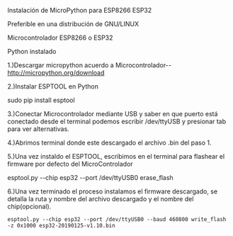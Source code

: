 Instalación de MicroPython para ESP8266 ESP32

Preferible en una distribución de GNU/LINUX

Microcontrolador ESP8266 o ESP32

Python instalado

1.)Descargar micropython acuerdo a Microcontrolador--
http://micropython.org/download

2.)Instalar ESPTOOL en Python

sudo pip install esptool

3.)Conectar Microcontrolador mediante USB y saber en que puerto está conectado
desde el terminal podemos escribir /dev/ttyUSB y presionar tab para ver alternativas.

4.)Abrimos terminal donde este descargado el archivo .bin del paso 1.

5.)Una vez instaldo el ESPTOOL, escribimos en el terminal para flashear el firmware por defecto del MicroControlador

esptool.py --chip esp32 --port /dev/ttyUSB0 erase_flash

6.)Una vez terminado el proceso instalamos el firmware descargado, se detalla la ruta y nombre del archivo descargado y el nombre del chip(opcional).

	esptool.py --chip esp32 --port /dev/ttyUSB0 --baud 460800 write_flash -z 0x1000 esp32-20190125-v1.10.bin







